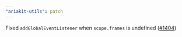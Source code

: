 ```yaml
---
"ariakit-utils": patch
---
```


Fixed `addGlobalEventListener` when `scope.frames` is undefined ([#1404](https://github.com/ariakit/ariakit/pull/1404))
